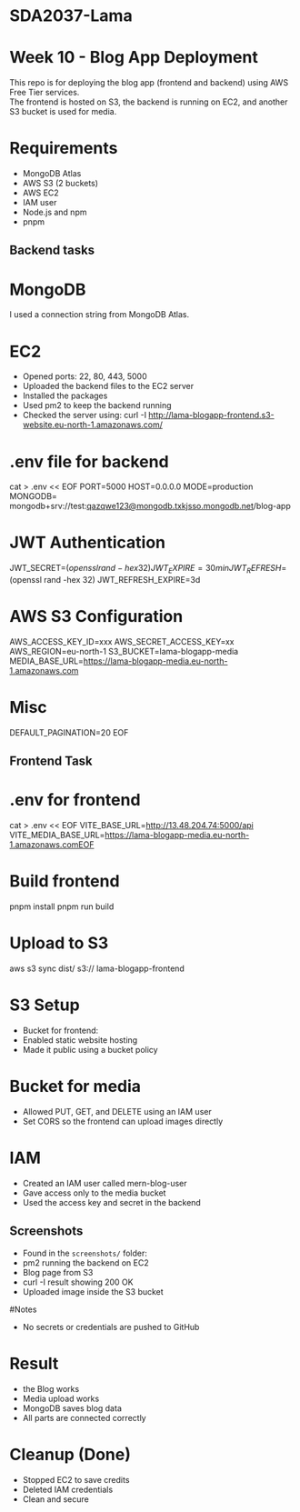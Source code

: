# SDA2037-Lama 

# Week 10 - Blog App Deployment

This repo is for deploying the blog app (frontend and backend) using AWS Free Tier services.  
The frontend is hosted on S3, the backend is running on EC2, and another S3 bucket is used for media.

# Requirements

- MongoDB Atlas  
- AWS S3 (2 buckets)  
- AWS EC2  
- IAM user  
- Node.js and npm  
- pnpm

## Backend tasks


# MongoDB
I used a connection string from MongoDB Atlas.

# EC2
- Opened ports: 22, 80, 443, 5000  
- Uploaded the backend files to the EC2 server  
- Installed the packages  
- Used  pm2 to keep the backend running  
- Checked the server using:
curl -I http://lama-blogapp-frontend.s3-website.eu-north-1.amazonaws.com/

# .env file for backend

cat > .env << EOF
PORT=5000
HOST=0.0.0.0
MODE=production                                                                                  
  MONGODB=    mongodb+srv://test:qazqwe123@mongodb.txkjsso.mongodb.net/blog-app
# JWT Authentication
JWT_SECRET=$(openssl rand -hex 32)
JWT_EXPIRE=30min
JWT_REFRESH=$(openssl rand -hex 32)
JWT_REFRESH_EXPIRE=3d
# AWS S3 Configuration
AWS_ACCESS_KEY_ID=xxx
AWS_SECRET_ACCESS_KEY=xx
AWS_REGION=eu-north-1
S3_BUCKET=lama-blogapp-media
MEDIA_BASE_URL=https://lama-blogapp-media.eu-north-1.amazonaws.com
# Misc
DEFAULT_PAGINATION=20
EOF

## Frontend Task

# .env for frontend
cat > .env << EOF
VITE_BASE_URL=http://13.48.204.74:5000/api
VITE_MEDIA_BASE_URL=https://lama-blogapp-media.eu-north-1.amazonaws.comEOF

# Build frontend
pnpm install
pnpm run build


# Upload to S3

aws s3 sync dist/ s3:// lama-blogapp-frontend


# S3 Setup

-  Bucket for frontend: 
- Enabled static website hosting  
- Made it public using a bucket policy

# Bucket for media
- Allowed PUT,  GET, and  DELETE using an IAM user  
- Set CORS so the frontend can upload images directly

# IAM

- Created an IAM user called mern-blog-user
- Gave access only to the media bucket  
- Used the access key and secret in the backend

## Screenshots

- Found in the `screenshots/` folder:
- pm2 running the backend on EC2  
- Blog page from S3  
- curl  -I result showing 200 OK  
- Uploaded image inside the S3 bucket

#Notes
- No secrets or credentials are pushed to GitHub

# Result

- the Blog works 
- Media upload works 
- MongoDB saves blog data 
- All parts are connected correctly 

# Cleanup (Done)

- Stopped EC2 to save credits
- Deleted IAM credentials
- Clean and secure 


